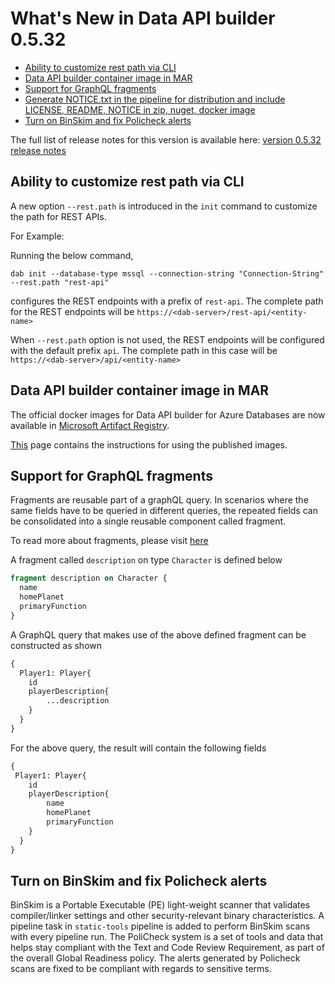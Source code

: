 # What's New in Data API builder 0.5.32

- [Ability to customize rest path via CLI](./whats-new-0.5.32.md#customize-rest-path-cli)
- [Data API builder container image in MAR ](./whats-new-0.5.32.md#container-image-in-mar)
- [Support for GraphQL fragments](./whats-new-0.5.32.md#grapql-fragments-support)
- [Generate NOTICE.txt in the pipeline for distribution and include LICENSE, README, NOTICE in zip, nuget, docker image](./whats-new-0.5.32.md#notice-license-readme-in-binaries-and-container-image)
- [Turn on BinSkim and fix Policheck alerts](./whats-new-0.5.32.md#turn-on-binskim-fix-policheck)

The full list of release notes for this version is available here: [version 0.5.32 release notes](https://github.com/Azure/data-api-builder/releases/tag/v0.5.32-beta)

## Ability to customize rest path via CLI

A new option `--rest.path` is introduced in the `init` command to customize the path for REST APIs. 

For Example:

Running the below command,
```text
dab init --database-type mssql --connection-string "Connection-String" --rest.path "rest-api" 
```
configures the REST endpoints with a prefix of `rest-api`. The complete path for the REST endpoints will be 
`https://<dab-server>/rest-api/<entity-name>`

When `--rest.path` option is not used, the REST endpoints will be configured with the default prefix `api`. The complete path in this case will be
`https://<dab-server>/api/<entity-name>`

## Data API builder container image in MAR

The official docker images for Data API builder for Azure Databases are now available in [Microsoft Artifact Registry](https://mcr.microsoft.com/product/azure-databases/data-api-builder/tags).

[This](https://mcr.microsoft.com/en-us/product/azure-databases/data-api-builder/about) page contains the instructions for using the published images.

## Support for GraphQL fragments

Fragments are reusable part of a graphQL query. In scenarios where the same fields have to be queried in different queries, the repeated fields can be consolidated into a single reusable component called fragment. 

To read more about fragments, please visit [here](https://graphql.org/learn/queries/)

A fragment called `description` on type `Character` is defined below

```graphql
fragment description on Character {
  name
  homePlanet
  primaryFunction
}
```

A GraphQL query that makes use of the above defined fragment can be constructed as shown

```graphql
{
  Player1: Player{
    id
    playerDescription{
        ...description
    }
  }
}
```
For the above query, the result will contain the following fields

```graphql
{
 Player1: Player{
    id
    playerDescription{
        name
        homePlanet
        primaryFunction
    }
  }   
}
```

## Turn on BinSkim and fix Policheck alerts

BinSkim is a Portable Executable (PE) light-weight scanner that validates compiler/linker settings and other security-relevant binary characteristics. A pipeline task in `static-tools` pipeline is added to perform BinSkim scans with every pipeline run. The PoliCheck system is a set of tools and data that helps stay compliant with the Text and Code Review Requirement, as part of the overall Global Readiness policy. The alerts generated by Policheck scans are fixed to be compliant with regards to sensitive terms.